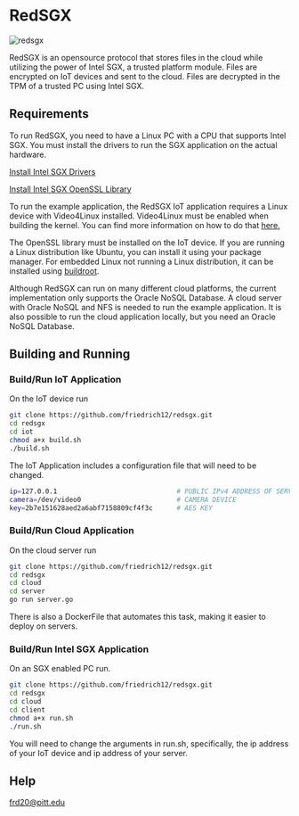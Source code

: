 # RedSGX

![redsgx](https://github.com/friedrich12/redsgx/blob/main/src/img/redsgx.png?raw=true)

RedSGX is an opensource protocol that stores files in the cloud while utilizing the power of Intel SGX, a trusted platform module. Files are encrypted on IoT devices and sent to the cloud. Files are decrypted in the TPM of a trusted PC using Intel SGX.

## Requirements

To run RedSGX, you need to have a Linux PC with a CPU that supports Intel SGX. You must install the drivers to run the SGX application on the actual hardware. 

[Install Intel SGX Drivers](https://github.com/intel/linux-sgx)

[Install Intel SGX OpenSSL Library](https://github.com/friedrich12/SGX-OpenSSL)

To run the example application, the RedSGX IoT application requires a Linux device with Video4Linux installed. Video4Linux must be enabled when building the kernel. You can find more information on how to do that [here.](https://fdoku.me/USBCamLinux/)

The OpenSSL library must be installed on the IoT device. If you are running a Linux distribution like Ubuntu, you can install it using your package manager. For embedded Linux not running a Linux distribution, it can be installed using [buildroot](https://buildroot.org/). 

Although RedSGX can run on many different cloud platforms, the current implementation only supports the Oracle NoSQL Database. A cloud server with Oracle NoSQL and NFS is needed to run the example application. It is also possible to run the cloud application locally, but you need an Oracle NoSQL Database.

## Building and Running

### Build/Run IoT Application

On the IoT device run

```bash
git clone https://github.com/friedrich12/redsgx.git
cd redsgx
cd iot
chmod a+x build.sh
./build.sh
```

The IoT Application includes a configuration file that will need to be changed.

```bash
ip=127.0.0.1                              # PUBLIC IPv4 ADDRESS OF SERVER
camera=/dev/video0                        # CAMERA DEVICE
key=2b7e151628aed2a6abf7158809cf4f3c      # AES KEY
```

### Build/Run Cloud Application

On the cloud server run

```bash
git clone https://github.com/friedrich12/redsgx.git
cd redsgx
cd cloud
cd server
go run server.go
```

There is also a DockerFile that automates this task, making it easier to deploy on servers. 

### Build/Run Intel SGX Application

On an SGX enabled PC run.

```bash
git clone https://github.com/friedrich12/redsgx.git
cd redsgx
cd cloud
cd client
chmod a+x run.sh
./run.sh
```

You will need to change the arguments in run.sh, specifically, the ip address of your IoT device and ip address of your server.

## Help

frd20@pitt.edu
